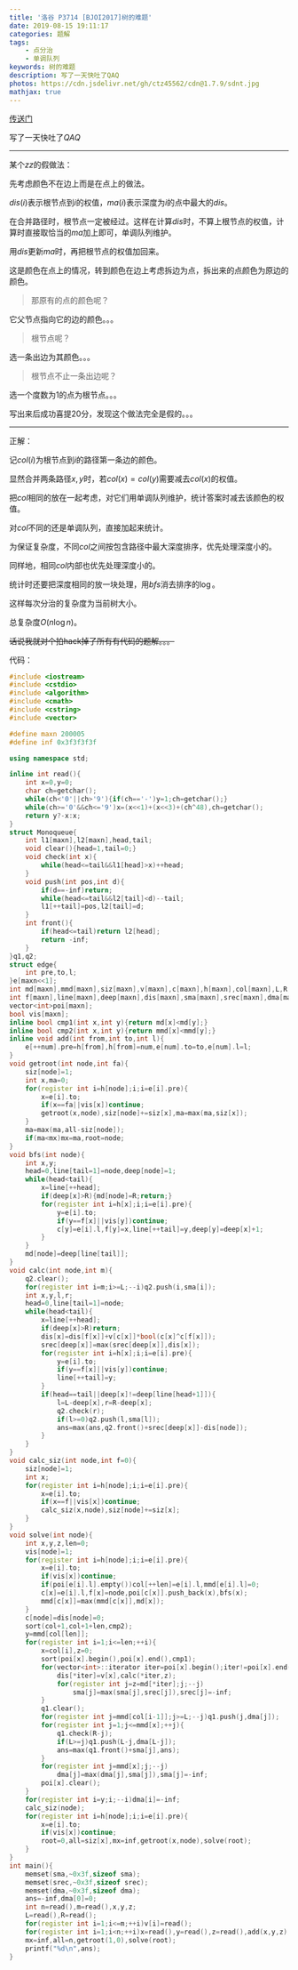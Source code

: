```yaml
---
title: '洛谷 P3714 [BJOI2017]树的难题'
date: 2019-08-15 19:11:17
categories: 题解
tags:
	- 点分治
	- 单调队列
keywords: 树的难题
description: 写了一天快吐了QAQ
photos: https://cdn.jsdelivr.net/gh/ctz45562/cdn@1.7.9/sdnt.jpg
mathjax: true
---
```


[传送门](https://www.luogu.org/problem/P3714)

写了一天快吐了$QAQ$

<!--more-->

---

某个$zz$的假做法：

先考虑颜色不在边上而是在点上的做法。

$dis(i)$表示根节点到$i$的权值，$ma(i)$表示深度为$i$的点中最大的$dis$。

在合并路径时，根节点一定被经过。这样在计算$dis$时，不算上根节点的权值，计算时直接取恰当的$ma$加上即可，单调队列维护。

用$dis$更新$ma$时，再把根节点的权值加回来。

这是颜色在点上的情况，转到颜色在边上考虑拆边为点，拆出来的点颜色为原边的颜色。

> 那原有的点的颜色呢？

它父节点指向它的边的颜色。。。

> 根节点呢？

选一条出边为其颜色。。。

> 根节点不止一条出边呢？

选一个度数为$1$的点为根节点。。。

写出来后成功喜提$20$分，发现这个做法完全是假的。。。

---

正解：

记$col(i)$为根节点到$i$的路径第一条边的颜色。

显然合并两条路径$x,y$时，若$col(x)=col(y)$需要减去$col(x)$的权值。

把$col$相同的放在一起考虑，对它们用单调队列维护，统计答案时减去该颜色的权值。

对$col$不同的还是单调队列，直接加起来统计。

为保证复杂度，不同$col$之间按包含路径中最大深度排序，优先处理深度小的。

同样地，相同$col$内部也优先处理深度小的。

统计时还要把深度相同的放一块处理，用$bfs$消去排序的$\log$。

这样每次分治的复杂度为当前树大小。

总复杂度$O(n\log n)$。

~~话说我就对个拍hack掉了所有有代码的题解。。。~~

代码：

``` cpp
#include <iostream>
#include <cstdio>
#include <algorithm>
#include <cmath>
#include <cstring>
#include <vector>

#define maxn 200005
#define inf 0x3f3f3f3f

using namespace std;

inline int read(){
	int x=0,y=0;
	char ch=getchar();
	while(ch<'0'||ch>'9'){if(ch=='-')y=1;ch=getchar();}
	while(ch>='0'&&ch<='9')x=(x<<1)+(x<<3)+(ch^48),ch=getchar();
	return y?-x:x;
}
struct Monoqueue{
	int l1[maxn],l2[maxn],head,tail;
	void clear(){head=1,tail=0;}
	void check(int x){
		while(head<=tail&&l1[head]>x)++head;
	}
	void push(int pos,int d){
		if(d==-inf)return;
		while(head<=tail&&l2[tail]<d)--tail;
		l1[++tail]=pos,l2[tail]=d;
	}
	int front(){
		if(head<=tail)return l2[head];
		return -inf;
	}
}q1,q2;
struct edge{
	int pre,to,l;
}e[maxn<<1];
int md[maxn],mmd[maxn],siz[maxn],v[maxn],c[maxn],h[maxn],col[maxn],L,R,mx,root,all,num,head,tail,ans;
int f[maxn],line[maxn],deep[maxn],dis[maxn],sma[maxn],srec[maxn],dma[maxn];
vector<int>poi[maxn];
bool vis[maxn];
inline bool cmp1(int x,int y){return md[x]<md[y];}
inline bool cmp2(int x,int y){return mmd[x]<mmd[y];}
inline void add(int from,int to,int l){
	e[++num].pre=h[from],h[from]=num,e[num].to=to,e[num].l=l;
}
void getroot(int node,int fa){
	siz[node]=1;
	int x,ma=0;
	for(register int i=h[node];i;i=e[i].pre){
		x=e[i].to;
		if(x==fa||vis[x])continue;
		getroot(x,node),siz[node]+=siz[x],ma=max(ma,siz[x]);
	}
	ma=max(ma,all-siz[node]);
	if(ma<mx)mx=ma,root=node;
}
void bfs(int node){
	int x,y;
	head=0,line[tail=1]=node,deep[node]=1;
	while(head<tail){
		x=line[++head];
		if(deep[x]>R){md[node]=R;return;}
		for(register int i=h[x];i;i=e[i].pre){
			y=e[i].to;
			if(y==f[x]||vis[y])continue;
			c[y]=e[i].l,f[y]=x,line[++tail]=y,deep[y]=deep[x]+1;
		}	
	}
	md[node]=deep[line[tail]];
}
void calc(int node,int m){
	q2.clear();
	for(register int i=m;i>=L;--i)q2.push(i,sma[i]);
	int x,y,l,r;
	head=0,line[tail=1]=node;
	while(head<tail){
		x=line[++head];
		if(deep[x]>R)return;
		dis[x]=dis[f[x]]+v[c[x]]*bool(c[x]^c[f[x]]);
		srec[deep[x]]=max(srec[deep[x]],dis[x]);
		for(register int i=h[x];i;i=e[i].pre){
			y=e[i].to;
			if(y==f[x]||vis[y])continue;
			line[++tail]=y;
		}
		if(head==tail||deep[x]!=deep[line[head+1]]){
			l=L-deep[x],r=R-deep[x];
			q2.check(r);
			if(l>=0)q2.push(l,sma[l]);
			ans=max(ans,q2.front()+srec[deep[x]]-dis[node]);
		}
	}
}
void calc_siz(int node,int f=0){
	siz[node]=1;
	int x;
	for(register int i=h[node];i;i=e[i].pre){
		x=e[i].to;
		if(x==f||vis[x])continue;
		calc_siz(x,node),siz[node]+=siz[x];
	}
}
void solve(int node){
	int x,y,z,len=0;
	vis[node]=1;
	for(register int i=h[node];i;i=e[i].pre){
		x=e[i].to;
		if(vis[x])continue;
		if(poi[e[i].l].empty())col[++len]=e[i].l,mmd[e[i].l]=0;
		c[x]=e[i].l,f[x]=node,poi[c[x]].push_back(x),bfs(x);
		mmd[c[x]]=max(mmd[c[x]],md[x]);
	}
	c[node]=dis[node]=0;
	sort(col+1,col+1+len,cmp2);
	y=mmd[col[len]];
	for(register int i=1;i<=len;++i){
		x=col[i],z=0;
		sort(poi[x].begin(),poi[x].end(),cmp1);
		for(vector<int>::iterator iter=poi[x].begin();iter!=poi[x].end();++iter){
			dis[*iter]=v[x],calc(*iter,z);
			for(register int j=z=md[*iter];j;--j)
				sma[j]=max(sma[j],srec[j]),srec[j]=-inf;
		}
		q1.clear();
		for(register int j=mmd[col[i-1]];j>=L;--j)q1.push(j,dma[j]);
		for(register int j=1;j<=mmd[x];++j){
			q1.check(R-j);
			if(L>=j)q1.push(L-j,dma[L-j]);
			ans=max(q1.front()+sma[j],ans);
		}
		for(register int j=mmd[x];j;--j)
			dma[j]=max(dma[j],sma[j]),sma[j]=-inf;
		poi[x].clear();
	}
	for(register int i=y;i;--i)dma[i]=-inf;
    calc_siz(node);
	for(register int i=h[node];i;i=e[i].pre){
		x=e[i].to;
		if(vis[x])continue;
		root=0,all=siz[x],mx=inf,getroot(x,node),solve(root);
	}
}
int main(){
	memset(sma,~0x3f,sizeof sma);
	memset(srec,~0x3f,sizeof srec);
	memset(dma,~0x3f,sizeof dma);
	ans=-inf,dma[0]=0;
	int n=read(),m=read(),x,y,z;
	L=read(),R=read();
	for(register int i=1;i<=m;++i)v[i]=read();
	for(register int i=1;i<n;++i)x=read(),y=read(),z=read(),add(x,y,z),add(y,x,z);
	mx=inf,all=n,getroot(1,0),solve(root);
	printf("%d\n",ans);
}
```

